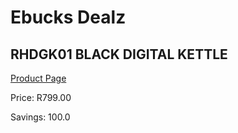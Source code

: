 
# Ebucks Dealz
## RHDGK01 BLACK DIGITAL KETTLE
[Product Page](https://www.ebucks.com/web/shop/productSelected.do?prodId=1151036802&catId=1157551679)

Price: R799.00

Savings: 100.0


	